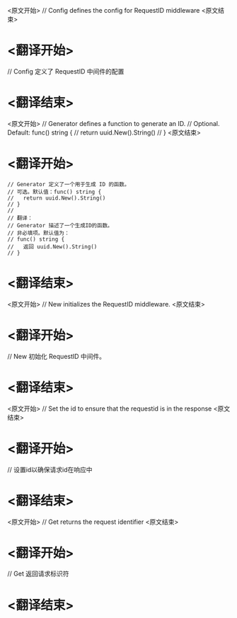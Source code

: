 
<原文开始>
// Config defines the config for RequestID middleware
<原文结束>

# <翻译开始>
// Config 定义了 RequestID 中间件的配置
# <翻译结束>


<原文开始>
	// Generator defines a function to generate an ID.
	// Optional. Default: func() string {
	//   return uuid.New().String()
	// }
<原文结束>

# <翻译开始>
	// Generator 定义了一个用于生成 ID 的函数。
	// 可选。默认值：func() string {
	//   return uuid.New().String()
	// }
	// 
	// 翻译：
	// Generator 描述了一个生成ID的函数。
	// 非必填项。默认值为：
	// func() string {
	//   返回 uuid.New().String()
	// }
# <翻译结束>


<原文开始>
// New initializes the RequestID middleware.
<原文结束>

# <翻译开始>
// New 初始化 RequestID 中间件。
# <翻译结束>


<原文开始>
// Set the id to ensure that the requestid is in the response
<原文结束>

# <翻译开始>
// 设置id以确保请求id在响应中
# <翻译结束>


<原文开始>
// Get returns the request identifier
<原文结束>

# <翻译开始>
// Get 返回请求标识符
# <翻译结束>

